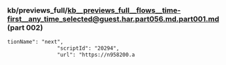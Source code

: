 ### kb/previews_full/kb__previews_full__flows__time-first__any_time_selected@guest.har.part056.md.part001.md (part 002)

```md
tionName": "next",
                "scriptId": "20294",
                "url": "https://n958200.a
```

```
